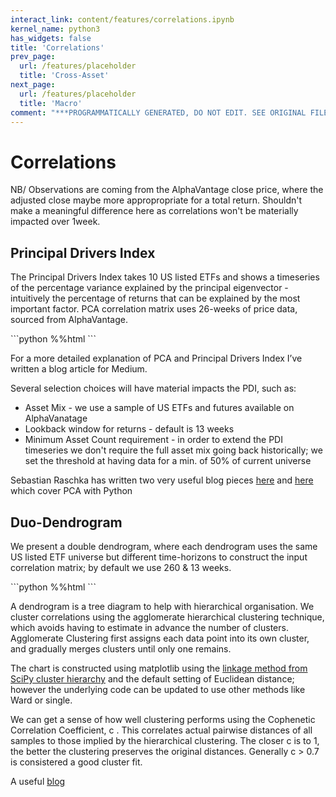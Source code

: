```yaml
---
interact_link: content/features/correlations.ipynb
kernel_name: python3
has_widgets: false
title: 'Correlations'
prev_page:
  url: /features/placeholder
  title: 'Cross-Asset'
next_page:
  url: /features/placeholder
  title: 'Macro'
comment: "***PROGRAMMATICALLY GENERATED, DO NOT EDIT. SEE ORIGINAL FILES IN /content***"
---
```


# Correlations

NB/ Observations are coming from the AlphaVantage close price, where the adjusted close maybe more appropropriate for a total return. Shouldn't make a meaningful difference here as correlations won't be materially impacted over 1week.

## Principal Drivers Index
The Principal Drivers Index takes 10 US listed ETFs and shows a timeseries of the percentage variance explained by the principal eigenvector - intuitively the percentage of returns that can be explained by the most important factor. PCA correlation matrix uses 26-weeks of price data, sourced from AlphaVantage.

<div markdown="1" class="cell code_cell">
<div class="input_area hidecode" markdown="1">
```python
%%html
<object data="https://djmcnay.github.io/pandachartstore/PlotlyHTMLexJS/principaldrivers.html" 
        width="645"
        height="525">
</object>
```
</div>

<div class="output_wrapper" markdown="1">
<div class="output_subarea" markdown="1">

<div markdown="0" class="output output_html">
<object data="https://djmcnay.github.io/pandachartstore/PlotlyHTMLexJS/principaldrivers.html" 
        width="645"
        height="525">
</object>
</div>

</div>
</div>
</div>

For a more detailed explanation of PCA and Principal Drivers Index I’ve written a blog article for Medium.

Several selection choices will have material impacts the PDI, such as:
* Asset Mix - we use a sample of US ETFs and futures available on AlphaVanatage
* Lookback window for returns - default is 13 weeks
* Minimum Asset Count requirement - in order to extend the PDI timeseries we don't require the full asset mix going back historically; we set the threshold at having data for a min. of 50% of current universe 

Sebastian Raschka has written two very useful blog pieces [here](https://plot.ly/ipython-notebooks/principal-component-analysis/) and [here](http://sebastianraschka.com/Articles/2014_pca_step_by_step.html) which cover PCA with Python

## Duo-Dendrogram
We present a double dendrogram, where each dendrogram uses the same US listed ETF universe but different time-horizons to construct the input correlation matrix; by default we use 260 & 13 weeks.

<div markdown="1" class="cell code_cell">
<div class="input_area hidecode" markdown="1">
```python
%%html
<object data="https://djmcnay.github.io/pandachartstore/matplotlib/duodenrogram_etfs.png" 
        width="650"
        height="300">
</object>
```
</div>

<div class="output_wrapper" markdown="1">
<div class="output_subarea" markdown="1">

<div markdown="0" class="output output_html">
<object data="https://djmcnay.github.io/pandachartstore/matplotlib/duodenrogram_etfs.png" 
        width="650"
        height="300">
</object>
</div>

</div>
</div>
</div>

A dendrogram is a tree diagram to help with hierarchical organisation. We cluster correlations using the agglomerate hierarchical clustering technique, which avoids having to estimate in advance the number of clusters. Agglomerate Clustering first assigns each data point into its own cluster, and gradually merges clusters until only one remains. 

The chart is constructed using matplotlib using the [linkage method from SciPy cluster hierarchy](https://docs.scipy.org/doc/scipy/reference/generated/scipy.cluster.hierarchy.dendrogram.html) and the default setting of Euclidean distance; however the underlying code can be updated to use other methods like Ward or single.

We can get a sense of how well clustering performs using the Cophenetic Correlation Coefficient,  c . This correlates actual pairwise distances of all samples to those implied by the hierarchical clustering. The closer  c  is to 1, the better the clustering preserves the original distances. Generally  c  > 0.7 is consistered a good cluster fit.

A useful [blog](https://silburt.github.io/blog/stock_correlation.html)
